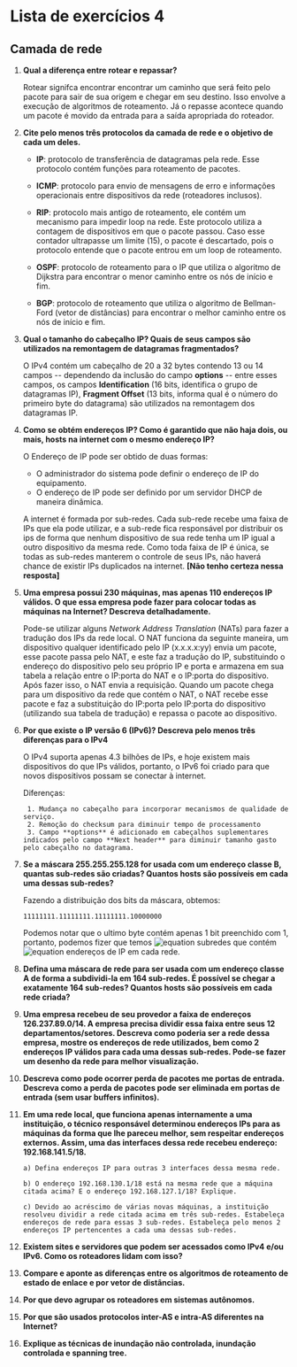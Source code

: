 # Lista de exercícios 4
## Camada de rede

1) **Qual a diferença entre rotear e repassar?**
    
    Rotear signifca encontrar encontrar um caminho que será feito pelo pacote para sair de sua origem e chegar em seu destino. Isso envolve a execução de algoritmos de roteamento. Já o repasse acontece quando um pacote é movido da entrada para a saída apropriada do roteador.

2) **Cite pelo menos três protocolos da camada de rede e o objetivo de cada um deles.**

    - **IP**: protocolo de transferência de datagramas pela rede. Esse protocolo contém funções para roteamento de pacotes.

    - **ICMP**: protocolo para envio de mensagens de erro e informações operacionais entre dispositivos da rede (roteadores inclusos).

    - **RIP**: protocolo mais antigo de roteamento, ele contém um mecanismo para impedir loop na rede. Este protocolo utiliza a contagem de dispositivos em que o pacote passou. Caso esse contador ultrapasse um limite (15), o pacote é descartado, pois o protocolo entende que o pacote entrou em um loop de roteamento.

    - **OSPF**: protocolo de roteamento para o IP que utiliza o algoritmo de Dijkstra para encontrar o menor caminho entre os nós de início e fim.

    - **BGP**: protocolo de roteamento que utiliza o algoritmo de Bellman-Ford (vetor de distâncias) para encontrar o melhor caminho entre os nós de início e fim.

3) **Qual o tamanho do cabeçalho IP? Quais de seus campos são utilizados na remontagem de datagramas fragmentados?**

    O IPv4 contém um cabeçalho de 20 a 32 bytes contendo 13 ou 14 campos -- dependendo da inclusão do campo **options** -- entre esses campos, os campos **Identification** (16 bits, identifica o grupo de datagramas IP), **Fragment Offset** (13 bits, informa qual é o número do primeiro byte do datagrama) são utilizados na remontagem dos datagramas IP.

4) **Como se obtém endereços IP? Como é garantido que não haja dois, ou mais, hosts na internet com o mesmo endereço IP?**

    O Endereço de IP pode ser obtido de duas formas:

    - O administrador do sistema pode definir o endereço de IP do equipamento.
    - O endereço de IP pode ser definido por um servidor DHCP de maneira dinâmica.

    A internet é formada por sub-redes. Cada sub-rede recebe uma faixa de IPs que ela pode utilizar, e a sub-rede fica responsável por distribuir os ips de forma que nenhum dispositivo de sua rede tenha um IP igual a outro dispositivo da mesma rede. Como toda faixa de IP é única, se todas as sub-redes manterem o controle de seus IPs, não haverá chance de existir IPs duplicados na internet. **[Não tenho certeza nessa resposta]**

5) **Uma empresa possui 230 máquinas, mas apenas 110 endereços IP válidos. O que essa empresa pode fazer para colocar todas as máquinas na Internet? Descreva detalhadamente.**

    Pode-se utilizar alguns *Network Address Translation* (NATs) para fazer a tradução dos IPs da rede local. O NAT funciona da seguinte maneira, um dispositivo qualquer identificado pelo IP (x.x.x.x:yy) envia um pacote, esse pacote passa pelo NAT, e este faz a tradução do IP, substituindo o endereço do dispositivo pelo seu próprio IP e porta e armazena em sua tabela a relação entre o IP:porta do NAT e o IP:porta do dispositivo. Após fazer isso, o NAT envia a requisição. Quando um pacote chega para um dispositivo da rede que contém o NAT, o NAT recebe esse pacote e faz a substituição do IP:porta pelo IP:porta do dispositivo (utilizando sua tabela de tradução) e repassa o pacote ao dispositivo.

6) **Por que existe o IP versão 6 (IPv6)? Descreva pelo menos três diferenças para o IPv4**

    O IPv4 suporta apenas 4.3 bilhões de IPs, e hoje existem mais dispositivos do que IPs válidos, portanto, o IPv6 foi criado para que novos dispositivos possam se conectar à internet.

    Diferenças:

        1. Mudança no cabeçalho para incorporar mecanismos de qualidade de serviço.
        2. Remoção do checksum para diminuir tempo de processamento
        3. Campo **options** é adicionado em cabeçalhos suplementares indicados pelo campo **Next header** para diminuir tamanho gasto pelo cabeçalho no datagrama.


7) **Se a máscara 255.255.255.128 for usada com um endereço classe B, quantas sub-redes são criadas? Quantos hosts são possíveis em cada uma dessas sub-redes?**

    Fazendo a distribuição dos bits da máscara, obtemos:
    ```
    11111111.11111111.11111111.10000000
    ```
    Podemos notar que o ultimo byte contém apenas 1 bit preenchido com 1, portanto, podemos fizer que temos ![equation](http://latex.codecogs.com/gif.latex?2^1) subredes que contém ![equation](http://latex.codecogs.com/gif.latex?2^7) endereços de IP em cada rede.  

8) **Defina uma máscara de rede para ser usada com um endereço classe A de forma a subdividi-la em 164 sub-redes. É possível se chegar a exatamente 164 sub-redes? Quantos hosts são possíveis em cada rede criada?**

9) **Uma empresa recebeu de seu provedor a faixa de endereços 126.237.89.0/14. A empresa precisa dividir essa faixa entre seus 12 departamentos/setores. Descreva como poderia ser a rede dessa empresa, mostre os endereços de rede utilizados, bem como 2 endereços IP válidos para cada uma dessas sub-redes. Pode-se fazer um desenho da rede para melhor visualização.**

10) **Descreva como pode ocorrer perda de pacotes me portas de entrada. Descreva como a perda de pacotes pode ser eliminada em portas de entrada (sem usar buffers infinitos).**

11) **Em uma rede local, que funciona apenas internamente a uma instituição, o técnico responsável determinou endereços IPs para as máquinas da forma que lhe pareceu melhor, sem respeitar endereços externos. Assim, uma das interfaces dessa rede recebeu endereço: 192.168.141.5/18.**
    
        a) Defina endereços IP para outras 3 interfaces dessa mesma rede.

        b) O endereço 192.168.130.1/18 está na mesma rede que a máquina citada acima? E o endereço 192.168.127.1/18? Explique.

        c) Devido ao acréscimo de várias novas máquinas, a instituição resolveu dividir a rede citada acima em três sub-redes. Estabeleça endereços de rede para essas 3 sub-redes. Estabeleça pelo menos 2 endereços IP pertencentes a cada uma dessas sub-redes.

12) **Existem sites e servidores que podem ser acessados como IPv4 e/ou IPv6. Como os roteadores lidam com isso?**

13) **Compare e aponte as diferenças entre os algoritmos de roteamento de estado de enlace e por vetor de distâncias.**

14) **Por que devo agrupar os roteadores em sistemas autônomos.**

15) **Por que são usados protocolos inter-AS e intra-AS diferentes na Internet?**

16) **Explique as técnicas de inundação não controlada, inundação controlada e spanning tree.**
